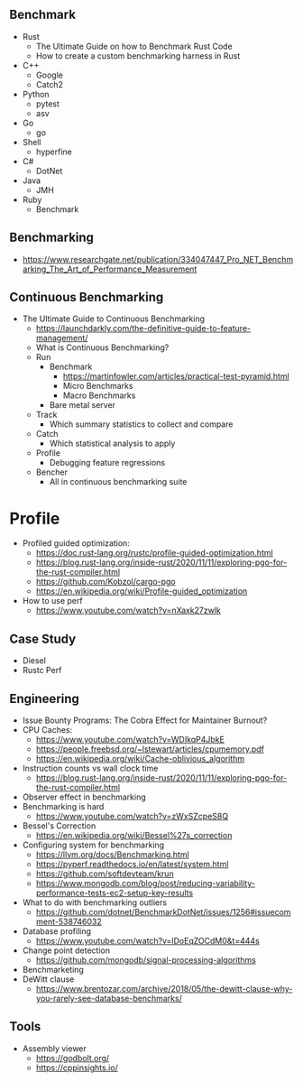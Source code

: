 ## Benchmark
- Rust
  - The Ultimate Guide on how to Benchmark Rust Code
  - How to create a custom benchmarking harness in Rust
- C++
  - Google
  - Catch2
- Python
  - pytest
  - asv
- Go
  - go
- Shell
  - hyperfine
- C#
  - DotNet
- Java
  - JMH
- Ruby
  - Benchmark

## Benchmarking
- https://www.researchgate.net/publication/334047447_Pro_NET_Benchmarking_The_Art_of_Performance_Measurement

## Continuous Benchmarking
- The Ultimate Guide to Continuous Benchmarking
    - https://launchdarkly.com/the-definitive-guide-to-feature-management/
    - What is Continuous Benchmarking?
    - Run
      - Benchmark
        - https://martinfowler.com/articles/practical-test-pyramid.html
        - Micro Benchmarks
        - Macro Benchmarks
      - Bare metal server
    - Track
        - Which summary statistics to collect and compare
    - Catch
        - Which statistical analysis to apply
    - Profile
        - Debugging feature regressions
    - Bencher
        - All in continuous benchmarking suite

# Profile
- Profiled guided optimization:
  - https://doc.rust-lang.org/rustc/profile-guided-optimization.html
  - https://blog.rust-lang.org/inside-rust/2020/11/11/exploring-pgo-for-the-rust-compiler.html
  - https://github.com/Kobzol/cargo-pgo
  - https://en.wikipedia.org/wiki/Profile-guided_optimization
- How to use perf
  - https://www.youtube.com/watch?v=nXaxk27zwlk

## Case Study
- Diesel
- Rustc Perf

## Engineering
- Issue Bounty Programs: The Cobra Effect for Maintainer Burnout?
- CPU Caches:
  - https://www.youtube.com/watch?v=WDIkqP4JbkE
  - https://people.freebsd.org/~lstewart/articles/cpumemory.pdf
  - https://en.wikipedia.org/wiki/Cache-oblivious_algorithm
- Instruction counts vs wall clock time
  - https://blog.rust-lang.org/inside-rust/2020/11/11/exploring-pgo-for-the-rust-compiler.html
- Observer effect in benchmarking
- Benchmarking is hard
  - https://www.youtube.com/watch?v=zWxSZcpeS8Q
- Bessel's Correction
  - https://en.wikipedia.org/wiki/Bessel%27s_correction
- Configuring system for benchmarking
  - https://llvm.org/docs/Benchmarking.html
  - https://pyperf.readthedocs.io/en/latest/system.html
  - https://github.com/softdevteam/krun
  - https://www.mongodb.com/blog/post/reducing-variability-performance-tests-ec2-setup-key-results
- What to do with benchmarking outliers
  - https://github.com/dotnet/BenchmarkDotNet/issues/1256#issuecomment-538746032
- Database profiling
  - https://www.youtube.com/watch?v=lDoEqZOCdM0&t=444s
- Change point detection
  - https://github.com/mongodb/signal-processing-algorithms
- Benchmarketing
- DeWitt clause
  - https://www.brentozar.com/archive/2018/05/the-dewitt-clause-why-you-rarely-see-database-benchmarks/

## Tools
- Assembly viewer
  - https://godbolt.org/
  - https://cppinsights.io/